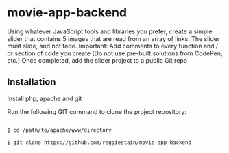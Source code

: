 # movie-app-backend

Using whatever JavaScript tools and libraries you prefer, create a simple slider that contains 5 images that are read from an array of links. The slider must slide, and not fade. Important: Add comments to every function and / or section of code you create (Do not use pre-built solutions from CodePen, etc.) Once completed, add the slider project to a public Git repo 

## Installation

Install php, apache and git

Run the following GIT command to clone the project repository:

``` bash

$ cd /path/to/apache/www/directory

$ git clone https://github.com/reggiestain/movie-app-backend

```